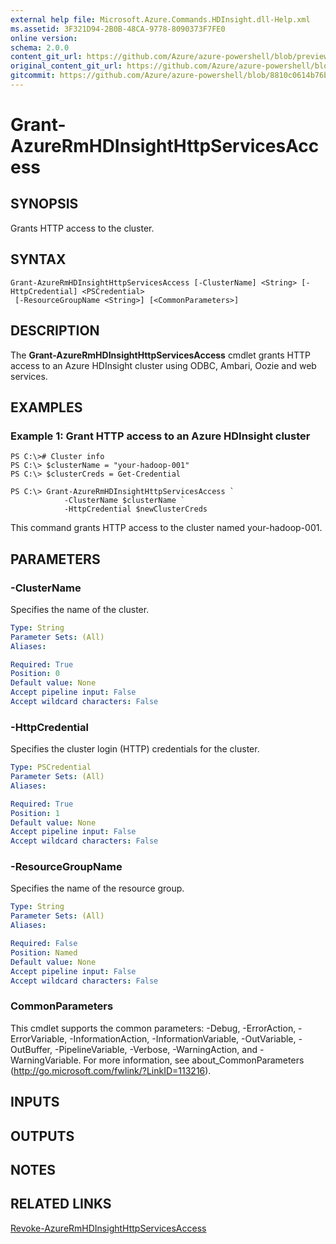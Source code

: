 ```yaml
---
external help file: Microsoft.Azure.Commands.HDInsight.dll-Help.xml
ms.assetid: 3F321D94-2B0B-48CA-9778-8090373F7FE0
online version:
schema: 2.0.0
content_git_url: https://github.com/Azure/azure-powershell/blob/preview/src/ResourceManager/HDInsight/Commands.HDInsight/help/Grant-AzureRmHDInsightHttpServicesAccess.md
original_content_git_url: https://github.com/Azure/azure-powershell/blob/preview/src/ResourceManager/HDInsight/Commands.HDInsight/help/Grant-AzureRmHDInsightHttpServicesAccess.md
gitcommit: https://github.com/Azure/azure-powershell/blob/8810c0614b76be8d014616888a4ae7733a452af9
---
```


# Grant-AzureRmHDInsightHttpServicesAccess

## SYNOPSIS
Grants HTTP access to the cluster.

## SYNTAX

```
Grant-AzureRmHDInsightHttpServicesAccess [-ClusterName] <String> [-HttpCredential] <PSCredential>
 [-ResourceGroupName <String>] [<CommonParameters>]
```

## DESCRIPTION
The **Grant-AzureRmHDInsightHttpServicesAccess** cmdlet grants HTTP access to an Azure HDInsight cluster using ODBC, Ambari, Oozie and web services.

## EXAMPLES

### Example 1: Grant HTTP access to an Azure HDInsight cluster
```
PS C:\># Cluster info
PS C:\> $clusterName = "your-hadoop-001"
PS C:\> $clusterCreds = Get-Credential

PS C:\> Grant-AzureRmHDInsightHttpServicesAccess `
            -ClusterName $clusterName `
            -HttpCredential $newClusterCreds
```

This command grants HTTP access to the cluster named your-hadoop-001.

## PARAMETERS

### -ClusterName
Specifies the name of the cluster.

```yaml
Type: String
Parameter Sets: (All)
Aliases: 

Required: True
Position: 0
Default value: None
Accept pipeline input: False
Accept wildcard characters: False
```

### -HttpCredential
Specifies the cluster login (HTTP) credentials for the cluster.

```yaml
Type: PSCredential
Parameter Sets: (All)
Aliases: 

Required: True
Position: 1
Default value: None
Accept pipeline input: False
Accept wildcard characters: False
```

### -ResourceGroupName
Specifies the name of the resource group.

```yaml
Type: String
Parameter Sets: (All)
Aliases: 

Required: False
Position: Named
Default value: None
Accept pipeline input: False
Accept wildcard characters: False
```

### CommonParameters
This cmdlet supports the common parameters: -Debug, -ErrorAction, -ErrorVariable, -InformationAction, -InformationVariable, -OutVariable, -OutBuffer, -PipelineVariable, -Verbose, -WarningAction, and -WarningVariable. For more information, see about_CommonParameters (http://go.microsoft.com/fwlink/?LinkID=113216).

## INPUTS

## OUTPUTS

## NOTES

## RELATED LINKS

[Revoke-AzureRmHDInsightHttpServicesAccess](./Revoke-AzureRmHDInsightHttpServicesAccess.md)


